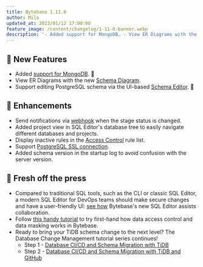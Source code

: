 ```yaml
---
title: Bytebase 1.11.0
author: Mila
updated_at: 2023/01/12 17:00:00
feature_image: /content/changelog/1-11-0-banner.webp
description: '- Added support for MongoDB. - View ER Diagrams with the new Schema Diagram. - Edit PostgreSQL schema via the UI-based Schema Editor.'
---
```


## 🚀 New Features

- Added [support for MongoDB](/docs/introduction/supported-databases). 🍃
- View ER Diagrams with the new [Schema Diagram](/docs/change-database/schema-diagram).
- Support editing PostgreSQL schema via the UI-based [Schema Editor](/docs/change-database/schema-editor). 🐘

## 🎄 Enhancements

- Send notifications via [webhook](/docs/change-database/webhook) when the stage status is changed.
- Added project view in SQL Editor's database tree to easily navigate different databases and projects.
- Display inactive rules in the [Access Control](/docs/security/database-permission/overview) rule list.
- Support [PostgreSQL SSL connection](/docs/get-started/step-by-step/add-an-instance#add-an-instance).
- Added schema version in the startup log to avoid confusion with the server version.

## 📰 Fresh off the press

- Compared to traditional SQL tools, such as the CLI or classic SQL Editor, a modern SQL Editor for DevOps teams should make secure changes and have a user-friendly UI: [see how](/blog/the-sql-editor-for-developers-and-dbas) Bytebase's new SQL Editor assists collaboration.
- Follow [this handy tutorial](/docs/tutorials/just-in-time-database-access-part1) to try first-hand how data access control and data masking works in Bytebase.
- Ready to bring your TiDB schema change to the next level? The Database Change Management tutorial series continues!
  - Step 1 - [Database CI/CD and Schema Migration with TiDB](/docs/tutorials/database-change-management-with-tidb)
  - Step 2 - [Database CI/CD and Schema Migration with TiDB and GitHub](/docs/tutorials/database-change-management-with-tidb-and-github)

<IncludeBlock url="/docs/get-started/install/install-upgrade"></IncludeBlock>
